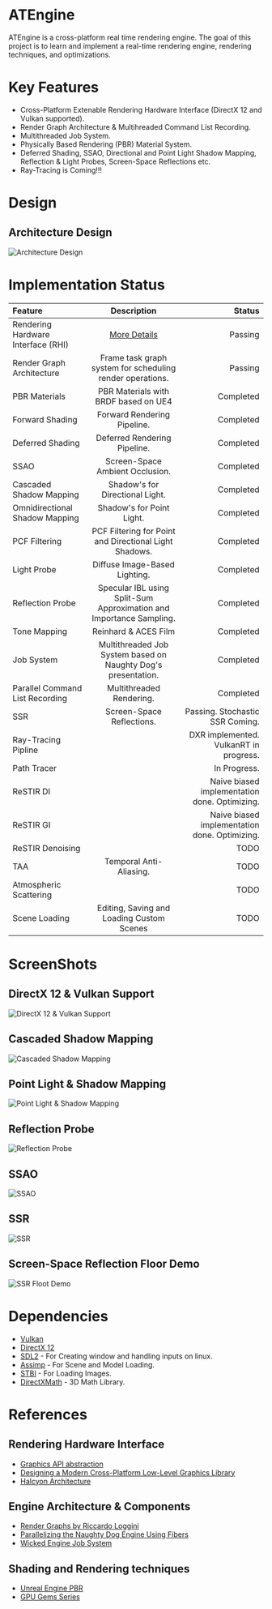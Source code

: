 # ATEngine

ATEngine is a cross-platform real time rendering engine. The goal of this project is to learn and implement a real-time rendering engine, rendering techniques, and optimizations.

# Key Features
- Cross-Platform Extenable Rendering Hardware Interface (DirectX 12 and Vulkan supported).
- Render Graph Architecture & Multihreaded Command List Recording.
- Multithreaded Job System.
- Physically Based Rendering (PBR) Material System.
- Deferred Shading, SSAO, Directional and Point Light Shadow Mapping, Reflection & Light Probes, Screen-Space Reflections etc.
- Ray-Tracing is Coming!!!

# Design
## Architecture Design
![Architecture Design](https://raw.githubusercontent.com/utaha131/ATEngine/main/Screenshots/Architecture_Image.jpg)

# Implementation Status
| Feature | Description | Status|
| :---    |    :---:    |  ---: |
| Rendering Hardware Interface (RHI) | [More Details](https://github.com/utaha131/ATEngine/tree/main/RHI) | Passing |
| Render Graph Architecture | Frame task graph system for scheduling render operations. |  Passing |
| PBR Materials | PBR Materials with BRDF based on UE4 | Completed |
| Forward Shading | Forward Rendering Pipeline. | Completed |
| Deferred Shading | Deferred Rendering Pipeline. | Completed |
| SSAO | Screen-Space Ambient Occlusion. | Completed |
| Cascaded Shadow Mapping | Shadow's for Directional Light. | Completed |
| Omnidirectional Shadow Mapping | Shadow's for Point Light. | Completed |
| PCF Filtering | PCF Filtering for Point and Directional Light Shadows. | Completed |
| Light Probe | Diffuse Image-Based Lighting. | Completed |
| Reflection Probe | Specular IBL using Split-Sum Approximation and Importance Sampling. | Completed |
| Tone Mapping | Reinhard & ACES Film | Completed |
| Job System | Multithreaded Job System based on Naughty Dog's presentation. | Completed |
| Parallel Command List Recording | Multithreaded Rendering. | Completed |
| SSR | Screen-Space Reflections. | Passing. Stochastic SSR Coming. |
| Ray-Tracing Pipline | | DXR implemented. VulkanRT in progress. |
| Path Tracer | | In Progress. |
| ReSTIR DI | | Naive biased implementation done. Optimizing. |
| ReSTIR GI | | Naive biased implementation done. Optimizing. |
| ReSTIR Denoising | | TODO |
| TAA | Temporal Anti-Aliasing. | TODO |
| Atmospheric Scattering |  | TODO |
| Scene Loading | Editing, Saving and Loading Custom Scenes | TODO |

# ScreenShots
## DirectX 12 & Vulkan Support
![DirectX 12 & Vulkan Support](https://raw.githubusercontent.com/utaha131/ATEngine/main/Screenshots/DX12VK.jpg)
## Cascaded Shadow Mapping
![Cascaded Shadow Mapping](https://raw.githubusercontent.com/utaha131/ATEngine/main/Screenshots/CSM.jpg)
## Point Light & Shadow Mapping
![Point Light & Shadow Mapping](https://raw.githubusercontent.com/utaha131/ATEngine/main/Screenshots/OSM.jpg)
## Reflection Probe
![Reflection Probe](https://raw.githubusercontent.com/utaha131/ATEngine/main/Screenshots/ReflectionProbe.jpg)
## SSAO
![SSAO](https://raw.githubusercontent.com/utaha131/ATEngine/main/Screenshots/SSAO.jpg)
## SSR
![SSR](https://raw.githubusercontent.com/utaha131/ATEngine/main/Screenshots/SSR.jpg)
## Screen-Space Reflection Floor Demo
![SSR Floot Demo](https://raw.githubusercontent.com/utaha131/ATEngine/main/Screenshots/SSRFloor.jpg)

# Dependencies
- [Vulkan](https://www.vulkan.org/)
- [DirectX 12](https://learn.microsoft.com/en-us/windows/win32/direct3d12/direct3d-12-graphics)
- [SDL2](https://www.libsdl.org/) - For Creating window and handling inputs on linux.
- [Assimp](https://github.com/assimp/assimp) - For Scene and Model Loading.
- [STBI](https://github.com/nothings/stb) - For Loading Images.
- [DirectXMath](https://github.com/microsoft/DirectXMath) - 3D Math Library.

# References
## Rendering Hardware Interface
- [Graphics API abstraction](https://wickedengine.net/2021/05/06/graphics-api-abstraction/)
- [Designing a Modern Cross-Platform Low-Level Graphics Library](https://www.gamedeveloper.com/programming/designing-a-modern-cross-platform-low-level-graphics-library)
- [Halcyon Architecture](https://media.contentapi.ea.com/content/dam/ea/seed/presentations/wihlidal-halcyonarchitecture-notes.pdf)

## Engine Architecture & Components
- [Render Graphs by Riccardo Loggini](https://logins.github.io/graphics/2021/05/31/RenderGraphs.html)
- [Parallelizing the Naughty Dog Engine Using Fibers](https://www.gdcvault.com/play/1022186/Parallelizing-the-Naughty-Dog-Engine)
- [Wicked Engine Job System](https://wickedengine.net/2018/11/simple-job-system-using-standard-c/)

## Shading and Rendering techniques
- [Unreal Engine PBR](https://cdn2.unrealengine.com/Resources/files/2013SiggraphPresentationsNotes-26915738.pdf)
- [GPU Gems Series](https://developer.nvidia.com/gpugems/gpugems/contributors)
